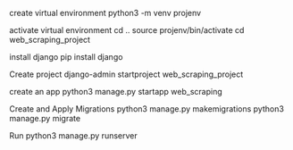 create virtual environment
    python3 -m venv projenv 

activate virtual environment
    cd ..
    source projenv/bin/activate
    cd web_scraping_project


install django
    pip install django

Create project
	django-admin startproject web_scraping_project

create an app
    python3 manage.py startapp web_scraping

Create and Apply Migrations
    python3 manage.py makemigrations
    python3 manage.py migrate

Run
	python3 manage.py runserver
